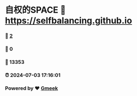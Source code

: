 # 自权的SPACE :link: https://selfbalancing.github.io 
### :page_facing_up: [2](https://selfbalancing.github.io/tag.html) 
### :speech_balloon: 0 
### :hibiscus: 13353 
### :alarm_clock: 2024-07-03 17:16:01 
### Powered by :heart: [Gmeek](https://github.com/Meekdai/Gmeek)
